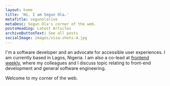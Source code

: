 ```yaml
---
layout: home
title: 'Hi, I am Segun Ola.'
metaTitle: segunolalive
metaDesc: Segun Ola's corner of the web.
postsHeading: Latest Articles
archiveButtonText: See all posts
socialImage: images/visa-shots-4.jpg
---
```

I'm a software developer and an advocate for accessible user experiences. I am currently based in Lagos, Nigeria. I am also a co-lead at [frontend weekly](http://frontendweekly.dev/), where my colleagues and I discuss topic relating to front-end development and general software engineering.

Welcome to my corner of the web.
